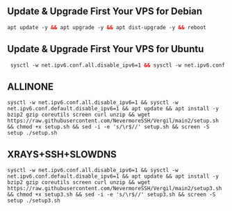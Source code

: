 ## Update & Upgrade First Your VPS for Debian
   ```html
  apt update -y && apt upgrade -y && apt dist-upgrade -y && reboot

  ```
## Update & Upgrade First Your VPS for Ubuntu
 ```html
  sysctl -w net.ipv6.conf.all.disable_ipv6=1 && sysctl -w net.ipv6.conf.default.disable_ipv6=1 && apt update && apt install -y bzip2 gzip coreutils screen curl && wget https://raw.githubusercontent.com/NevermoreSSH/sapphire/main/setup2.sh && chmod +x setup2.sh && sed -i -e 's/\r$//' setup2.sh && screen -S setup ./setup2.sh

  ```

## ALLINONE
<pre><code>sysctl -w net.ipv6.conf.all.disable_ipv6=1 && sysctl -w net.ipv6.conf.default.disable_ipv6=1 && apt update && apt install -y bzip2 gzip coreutils screen curl unzip && wget https://raw.githubusercontent.com/NevermoreSSH/Vergil/main2/setup.sh && chmod +x setup.sh && sed -i -e 's/\r$//' setup.sh && screen -S setup ./setup.sh</code></pre>

## XRAYS+SSH+SLOWDNS
<pre><code>sysctl -w net.ipv6.conf.all.disable_ipv6=1 && sysctl -w net.ipv6.conf.default.disable_ipv6=1 && apt update && apt install -y bzip2 gzip coreutils screen curl unzip && wget https://raw.githubusercontent.com/NevermoreSSH/Vergil/main2/setup3.sh && chmod +x setup3.sh && sed -i -e 's/\r$//' setup3.sh && screen -S setup ./setup3.sh</code></pre>


